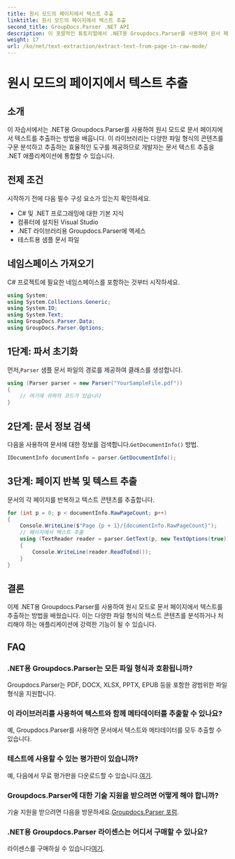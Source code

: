 ```yaml
---
title: 원시 모드의 페이지에서 텍스트 추출
linktitle: 원시 모드의 페이지에서 텍스트 추출
second_title: GroupDocs.Parser .NET API
description: 이 포괄적인 튜토리얼에서 .NET용 Groupdocs.Parser를 사용하여 문서 페이지에서 효율적인 텍스트 추출에 대해 알아보세요.
weight: 17
url: /ko/net/text-extraction/extract-text-from-page-in-raw-mode/
---
```


# 원시 모드의 페이지에서 텍스트 추출

## 소개
이 자습서에서는 .NET용 Groupdocs.Parser를 사용하여 원시 모드로 문서 페이지에서 텍스트를 추출하는 방법을 배웁니다. 이 라이브러리는 다양한 파일 형식의 콘텐츠를 구문 분석하고 추출하는 효율적인 도구를 제공하므로 개발자는 문서 텍스트 추출을 .NET 애플리케이션에 통합할 수 있습니다.
## 전제 조건
시작하기 전에 다음 필수 구성 요소가 있는지 확인하세요.
- C# 및 .NET 프로그래밍에 대한 기본 지식
- 컴퓨터에 설치된 Visual Studio
- .NET 라이브러리용 Groupdocs.Parser에 액세스
- 테스트용 샘플 문서 파일

## 네임스페이스 가져오기
C# 프로젝트에 필요한 네임스페이스를 포함하는 것부터 시작하세요.
```csharp
using System;
using System.Collections.Generic;
using System.IO;
using System.Text;
using GroupDocs.Parser.Data;
using GroupDocs.Parser.Options;
```
## 1단계: 파서 초기화
 먼저,`Parser` 샘플 문서 파일의 경로를 제공하여 클래스를 생성합니다.
```csharp
using (Parser parser = new Parser("YourSampleFile.pdf"))
{
    // 여기에 귀하의 코드가 있습니다
}
```
## 2단계: 문서 정보 검색
 다음을 사용하여 문서에 대한 정보를 검색합니다.`GetDocumentInfo()` 방법.
```csharp
IDocumentInfo documentInfo = parser.GetDocumentInfo();
```
## 3단계: 페이지 반복 및 텍스트 추출
문서의 각 페이지를 반복하고 텍스트 콘텐츠를 추출합니다.
```csharp
for (int p = 0; p < documentInfo.RawPageCount; p++)
{
    Console.WriteLine($"Page {p + 1}/{documentInfo.RawPageCount}");
    // 페이지에서 텍스트 추출
    using (TextReader reader = parser.GetText(p, new TextOptions(true)))
    {
        Console.WriteLine(reader.ReadToEnd());
    }
}
```

## 결론
이제 .NET용 Groupdocs.Parser를 사용하여 원시 모드로 문서 페이지에서 텍스트를 추출하는 방법을 배웠습니다. 이는 다양한 파일 형식의 텍스트 콘텐츠를 분석하거나 처리해야 하는 애플리케이션에 강력한 기능이 될 수 있습니다.

## FAQ
### .NET용 Groupdocs.Parser는 모든 파일 형식과 호환됩니까?
Groupdocs.Parser는 PDF, DOCX, XLSX, PPTX, EPUB 등을 포함한 광범위한 파일 형식을 지원합니다.
### 이 라이브러리를 사용하여 텍스트와 함께 메타데이터를 추출할 수 있나요?
예, Groupdocs.Parser를 사용하면 문서에서 텍스트와 메타데이터를 모두 추출할 수 있습니다.
### 테스트에 사용할 수 있는 평가판이 있습니까?
 예, 다음에서 무료 평가판을 다운로드할 수 있습니다.[여기](https://releases.groupdocs.com/).
### Groupdocs.Parser에 대한 기술 지원을 받으려면 어떻게 해야 합니까?
 기술 지원을 받으려면 다음을 방문하세요.[Groupdocs.Parser 포럼](https://forum.groupdocs.com/c/parser/17).
### .NET용 Groupdocs.Parser 라이센스는 어디서 구매할 수 있나요?
 라이센스를 구매하실 수 있습니다[여기](https://purchase.groupdocs.com/buy).